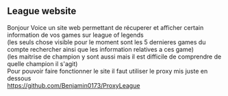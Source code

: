 ## League website

Bonjour Voice un site web permettant de récuperer et afficher certain information de vos games sur league of legends<br>
(les seuls chose visible pour le moment sont les 5 dernieres games du compte rechercher ainsi que les information relatives a ces game)<br>
(les maitrise de champion y sont aussi mais il est difficile de comprendre de quelle champion il s'agit)<br>
Pour pouvoir faire fonctionner le site il faut utiliser le proxy mis juste en dessous<br>
https://github.com/Benjamin0173/ProxyLeague
